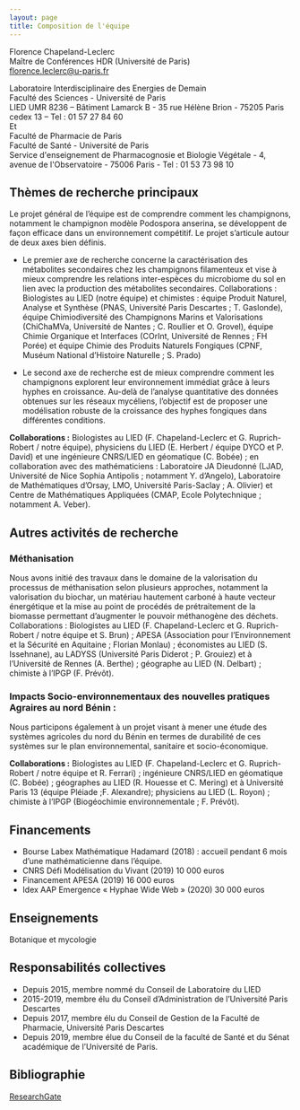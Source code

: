 ```yaml
---
layout: page
title: Composition de l'équipe
---
```


Florence Chapeland-Leclerc<br>
Maître de Conférences HDR (Université de Paris)<br>
[florence.leclerc@u-paris.fr](mailto:florence.leclerc@u-paris.fr)

Laboratoire Interdisciplinaire des Energies de Demain<br>
Faculté des Sciences - Université de Paris<br>
LIED UMR 8236 – Bâtiment Lamarck B - 35 rue Hélène Brion - 75205 Paris cedex 13 – Tel : 01 57 27 84 60<br>
Et<br>
Faculté de Pharmacie de Paris<br>
Faculté de Santé - Université de Paris<br>
Service d'enseignement de Pharmacognosie et Biologie Végétale - 4, avenue de l'Observatoire - 75006 Paris - Tel : 01 53 73 98 10

## Thèmes de recherche principaux

Le projet général de l’équipe est de comprendre comment les champignons, notamment le champignon modèle Podospora anserina, se développent de façon efficace dans un environnement compétitif. Le projet s’articule autour de deux axes bien définis.

- Le premier axe de recherche concerne la caractérisation des métabolites secondaires chez les champignons filamenteux et vise à mieux comprendre les relations inter-espèces du microbiome du sol en lien avec la production des métabolites secondaires.
  Collaborations : Biologistes au LIED (notre équipe) et chimistes : équipe Produit Naturel, Analyse et Synthèse (PNAS, Université Paris Descartes ; T. Gaslonde), équipe Chimiodiversité des Champignons Marins et Valorisations (ChiChaMVa, Université de Nantes ; C. Roullier et O. Grovel), équipe Chimie Organique et Interfaces (COrInt, Université de Rennes ; FH Porée) et équipe Chimie des Produits Naturels Fongiques (CPNF, Muséum National d’Histoire Naturelle ; S. Prado)

- Le second axe de recherche est de mieux comprendre comment les champignons explorent leur environnement immédiat grâce à leurs hyphes en croissance. Au-delà de l’analyse quantitative des données obtenues sur les réseaux mycéliens, l’objectif est de proposer une modélisation robuste de la croissance des hyphes fongiques dans différentes conditions.

**Collaborations :** Biologistes au LIED (F. Chapeland-Leclerc et G. Ruprich-Robert / notre équipe), physiciens du LIED (E. Herbert / équipe DYCO et P. David) et une ingénieure CNRS/LIED en géomatique (C. Bobée) ; en collaboration avec des mathématiciens : Laboratoire JA Dieudonné (LJAD, Université de Nice Sophia Antipolis ; notamment Y. d’Angelo), Laboratoire de Mathématiques d’Orsay, LMO, Université Paris-Saclay ; A. Olivier) et Centre de Mathématiques Appliquées (CMAP, Ecole Polytechnique ; notamment A. Veber).

## Autres activités de recherche

### Méthanisation

Nous avons initié des travaux dans le domaine de la valorisation du processus de méthanisation selon plusieurs approches, notamment la valorisation du biochar, un matériau hautement carboné à haute vecteur énergétique et la mise au point de procédés de prétraitement de la biomasse permettant d’augmenter le pouvoir méthanogène des déchets.
Collaborations : Biologistes au LIED (F. Chapeland-Leclerc et G. Ruprich-Robert / notre équipe et S. Brun) ; APESA (Association pour l’Environnement et la Sécurité en Aquitaine ; Florian Monlau) ; économistes au LIED (S. Issehnane), au LADYSS (Université Paris Diderot ; P. Grouiez) et à l’Université de Rennes (A. Berthe) ; géographe au LIED (N. Delbart) ; chimiste à l’IPGP (F. Prévôt).

### Impacts Socio-environnementaux des nouvelles pratiques Agraires au nord Bénin :

Nous participons également à un projet visant à mener une étude des systèmes agricoles du nord du Bénin en termes de durabilité de ces systèmes sur le plan environnemental, sanitaire et socio-économique.

**Collaborations :** Biologistes au LIED (F. Chapeland-Leclerc et G. Ruprich-Robert / notre équipe et R. Ferrari) ; ingénieure CNRS/LIED en géomatique (C. Bobée) ; géographes au LIED (R. Houesse et C. Mering) et à Université Paris 13  (équipe Pléiade ;F. Alexandre); physiciens au LIED (L. Royon) ; chimiste à l’IPGP (Biogéochimie environnementale ; F. Prévôt).

## Financements

- Bourse Labex Mathématique Hadamard (2018) : accueil pendant 6 mois d’une mathématicienne dans l’équipe.
- CNRS Défi Modélisation du Vivant (2019) 10 000 euros
- Financement APESA (2019) 16 000 euros
- Idex AAP Emergence « Hyphae Wide Web » (2020) 30 000 euros

## Enseignements

Botanique et mycologie

## Responsabilités collectives

- Depuis 2015, membre nommé du Conseil de Laboratoire du LIED
- 2015-2019, membre élu du Conseil d’Administration de l’Université Paris Descartes
- Depuis 2017, membre élu du Conseil de Gestion de la Faculté de Pharmacie, Université Paris Descartes
- Depuis 2019, membre élue du Conseil de la faculté de Santé et du Sénat académique de l’Université de Paris.

## Bibliographie

[ResearchGate](https://www.researchgate.net/profile/Florence_Chapeland-Leclerc)

